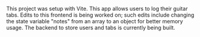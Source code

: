 This project was setup with Vite. This app allows users to log their guitar tabs. Edits to this frontend is being worked on; such edits include changing the state variable "notes" from an array to an object for better memory usage. The backend to store users and tabs is currently being built.
